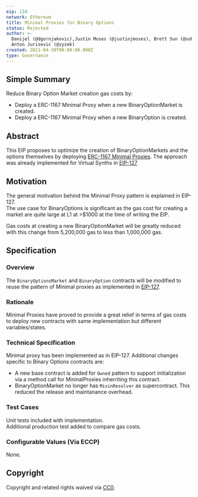 ```yaml
---
eip: 134
network: Ethereum
title: Minimal Proxies for Binary Options
status: Rejected
author: >-
  Danijel (@dgornjakovic),Justin Moses (@justinjmoses), Brett Sun (@sohkai),
  Anton Jurisevic (@zyzek)
created: 2021-04-30T00:00:00.000Z
type: Governance
---
```


## Simple Summary

Reduce Binary Option Market creation gas costs by:  
- Deploy a ERC-1167 Minimal Proxy when a new BinaryOptionMarket is created.  
- Deploy a ERC-1167 Minimal Proxy when a new BinaryOption is created.  

## Abstract

This EIP proposes to optimize the creation of BinaryOptionMarkets and the options themselves by deploying [ERC-1167 Minimal Proxies](https://eips.ethereum.org/EIPS/eip-1167).
The approach was already implemented for Virtual Synths in [EIP-127](https://eips.elysian.finance/eips/eip-127)

## Motivation

The general motivation behind the Minimal Proxy pattern is explained in EIP-127.  
The use case for BinaryOptions is significant as the gas cost for creating a market are quite large at L1 at >$1000 at the time of writing the EIP.  

Gas costs at creating a new BinaryOptionMarket will be greatly reduced with this change from 5,200,000 gas to less than 1,000,000 gas.    
## Specification

### Overview

The `BinaryOptionsMarket` and `BinaryOption` contracts will be modified to reuse the pattern of Minimal proxies as implemented in  [EIP-127](https://eips.elysian.finance/eips/eip-127).   

### Rationale

Minimal Proxies have proved to provide a great relief in terms of gas costs to deploy new contracts with same implementation but different variables/states.  

### Technical Specification

Minimal proxy has been implemented as in EIP-127. Additional changes specific to Binary Options contracts are:  
- A new base contract is added for `Owned` pattern to support initialization via a method call for MininalProxies inherriting this contract.
- BinaryOptionMarket no longer has `MixinResolver` as supercontract. This reduced the release and maintanance overhead.

### Test Cases

Unit tests included with implementation.  
Additional production test added to compare gas costs.

### Configurable Values (Via ECCP)

None.

## Copyright

Copyright and related rights waived via [CC0](https://creativecommons.org/publicdomain/zero/1.0/).